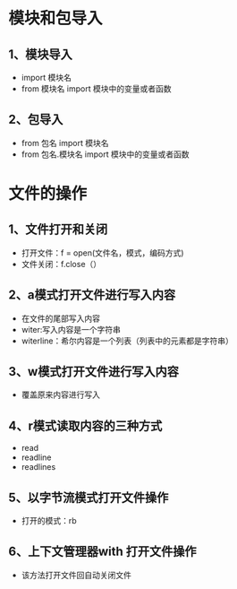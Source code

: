 # 模块和包导入

## 1、模块导入
- import 模块名
- from 模块名 import 模块中的变量或者函数

## 2、包导入
- from 包名 import 模块名
- from 包名.模块名 import 模块中的变量或者函数


# 文件的操作

## 1、文件打开和关闭
- 打开文件：f = open(文件名，模式，编码方式)
- 文件关闭：f.close（）

## 2、a模式打开文件进行写入内容
- 在文件的尾部写入内容
- witer:写入内容是一个字符串
- witerline：希尔内容是一个列表（列表中的元素都是字符串）

## 3、w模式打开文件进行写入内容
- 覆盖原来内容进行写入

## 4、r模式读取内容的三种方式
- read
- readline
- readlines

## 5、以字节流模式打开文件操作
- 打开的模式：rb

## 6、上下文管理器with 打开文件操作
- 该方法打开文件回自动关闭文件


